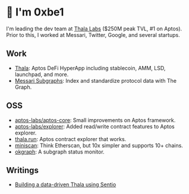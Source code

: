 # 👋 I'm 0xbe1

I'm leading the dev team at [Thala Labs](https://twitter.com/ThalaLabs) ($250M peak TVL, #1 on Aptos). Prior to this, I worked at Messari, Twitter, Google, and several startups.

## Work

- [Thala](https://app.thala.fi): Aptos DeFi HyperApp including stablecoin, AMM, LSD, launchpad, and more.
- [Messari Subgraphs](https://github.com/messari/subgraphs/commits?author=0xbe1): Index and standardize protocol data with The Graph.

## OSS

- [aptos-labs/aptos-core](https://github.com/aptos-labs/aptos-core/commits?author=0xbe1): Small improvements on Aptos framework.
- [aptos-labs/explorer](https://github.com/aptos-labs/explorer/commits?author=0xbe1): Added read/write contract features to Aptos explorer.
- [thala.run](https://run.thala.dev/): Aptos contract explorer that works.
- [miniscan](https://miniscan.xyz/): Think Etherscan, but 10x simpler and supports 10+ chains.
- [okgraph](https://okgraph.xyz/): A subgraph status monitor.

## Writings

- [Building a data-driven Thala using Sentio](https://thalalabs.medium.com/building-a-data-driven-thala-using-sentio-ddc850276af)

